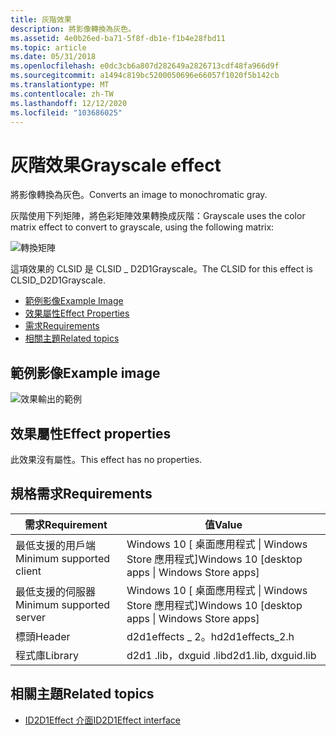 ```yaml
---
title: 灰階效果
description: 將影像轉換為灰色。
ms.assetid: 4e0b26ed-ba71-5f8f-db1e-f1b4e28fbd11
ms.topic: article
ms.date: 05/31/2018
ms.openlocfilehash: e0dc3cb6a807d282649a2826713cdf48fa966d9f
ms.sourcegitcommit: a1494c819bc5200050696e66057f1020f5b142cb
ms.translationtype: MT
ms.contentlocale: zh-TW
ms.lasthandoff: 12/12/2020
ms.locfileid: "103686025"
---
```

# <a name="grayscale-effect"></a><span data-ttu-id="f49d3-103">灰階效果</span><span class="sxs-lookup"><span data-stu-id="f49d3-103">Grayscale effect</span></span>

<span data-ttu-id="f49d3-104">將影像轉換為灰色。</span><span class="sxs-lookup"><span data-stu-id="f49d3-104">Converts an image to monochromatic gray.</span></span>

<span data-ttu-id="f49d3-105">灰階使用下列矩陣，將色彩矩陣效果轉換成灰階：</span><span class="sxs-lookup"><span data-stu-id="f49d3-105">Grayscale uses the color matrix effect to convert to grayscale, using the following matrix:</span></span>

![轉換矩陣](images/grayscale-effect-matrix.png)

<span data-ttu-id="f49d3-107">這項效果的 CLSID 是 CLSID \_ D2D1Grayscale。</span><span class="sxs-lookup"><span data-stu-id="f49d3-107">The CLSID for this effect is CLSID\_D2D1Grayscale.</span></span>

-   [<span data-ttu-id="f49d3-108">範例影像</span><span class="sxs-lookup"><span data-stu-id="f49d3-108">Example Image</span></span>](#example-image)
-   [<span data-ttu-id="f49d3-109">效果屬性</span><span class="sxs-lookup"><span data-stu-id="f49d3-109">Effect Properties</span></span>](#effect-properties)
-   [<span data-ttu-id="f49d3-110">需求</span><span class="sxs-lookup"><span data-stu-id="f49d3-110">Requirements</span></span>](#requirements)
-   [<span data-ttu-id="f49d3-111">相關主題</span><span class="sxs-lookup"><span data-stu-id="f49d3-111">Related topics</span></span>](#related-topics)

## <a name="example-image"></a><span data-ttu-id="f49d3-112">範例影像</span><span class="sxs-lookup"><span data-stu-id="f49d3-112">Example image</span></span>

![效果輸出的範例](images/grayscale-effect.png)

## <a name="effect-properties"></a><span data-ttu-id="f49d3-114">效果屬性</span><span class="sxs-lookup"><span data-stu-id="f49d3-114">Effect properties</span></span>

<span data-ttu-id="f49d3-115">此效果沒有屬性。</span><span class="sxs-lookup"><span data-stu-id="f49d3-115">This effect has no properties.</span></span>

## <a name="requirements"></a><span data-ttu-id="f49d3-116">規格需求</span><span class="sxs-lookup"><span data-stu-id="f49d3-116">Requirements</span></span>



| <span data-ttu-id="f49d3-117">需求</span><span class="sxs-lookup"><span data-stu-id="f49d3-117">Requirement</span></span> | <span data-ttu-id="f49d3-118">值</span><span class="sxs-lookup"><span data-stu-id="f49d3-118">Value</span></span> |
|--------------------------|---------------------------------------------------|
| <span data-ttu-id="f49d3-119">最低支援的用戶端</span><span class="sxs-lookup"><span data-stu-id="f49d3-119">Minimum supported client</span></span> | <span data-ttu-id="f49d3-120">Windows 10 \[ 桌面應用程式 \| Windows Store 應用程式\]</span><span class="sxs-lookup"><span data-stu-id="f49d3-120">Windows 10 \[desktop apps \| Windows Store apps\]</span></span> |
| <span data-ttu-id="f49d3-121">最低支援的伺服器</span><span class="sxs-lookup"><span data-stu-id="f49d3-121">Minimum supported server</span></span> | <span data-ttu-id="f49d3-122">Windows 10 \[ 桌面應用程式 \| Windows Store 應用程式\]</span><span class="sxs-lookup"><span data-stu-id="f49d3-122">Windows 10 \[desktop apps \| Windows Store apps\]</span></span> |
| <span data-ttu-id="f49d3-123">標頭</span><span class="sxs-lookup"><span data-stu-id="f49d3-123">Header</span></span>                   | <span data-ttu-id="f49d3-124">d2d1effects \_ 2。h</span><span class="sxs-lookup"><span data-stu-id="f49d3-124">d2d1effects\_2.h</span></span>                                  |
| <span data-ttu-id="f49d3-125">程式庫</span><span class="sxs-lookup"><span data-stu-id="f49d3-125">Library</span></span>                  | <span data-ttu-id="f49d3-126">d2d1 .lib，dxguid .lib</span><span class="sxs-lookup"><span data-stu-id="f49d3-126">d2d1.lib, dxguid.lib</span></span>                              |


## <a name="related-topics"></a><span data-ttu-id="f49d3-127">相關主題</span><span class="sxs-lookup"><span data-stu-id="f49d3-127">Related topics</span></span>

* [<span data-ttu-id="f49d3-128">ID2D1Effect 介面</span><span class="sxs-lookup"><span data-stu-id="f49d3-128">ID2D1Effect interface</span></span>](/windows/desktop/api/d2d1_1/nn-d2d1_1-id2d1effect)
